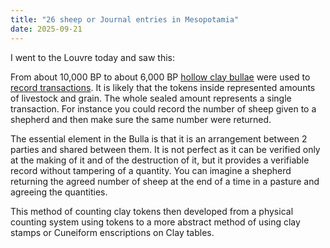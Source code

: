 ```yaml
---
title: "26 sheep or Journal entries in Mesopotamia"
date: 2025-09-21
---
```


I went to the Louvre today and saw this:

From about 10,000 BP to about 6,000 BP [hollow clay bullae](https://en.wikipedia.org/wiki/Bulla_(seal)) were used to [record transactions](https://www.schoyencollection.com/mathematics-collection/pre-literate-counting/bulla-envelope-ms-4632).
It is likely that the tokens inside represented amounts of livestock and grain.
The whole sealed amount represents a single transaction.  For instance you could
record the number of sheep given to a shepherd and then make sure the same number were returned.

The essential element in the Bulla is that it is an arrangement between 2 parties and shared between them. It is not perfect as it can be verified only at the making of it and of the destruction of it, but it provides a verifiable record without tampering of a quantity.  You can imagine a shepherd returning the agreed number of sheep at the end of a time in a pasture and agreeing the quantities.

This method of counting clay tokens then developed from a physical counting system using tokens to a more abstract method of using clay stamps or Cuneiform enscriptions on Clay tables.
